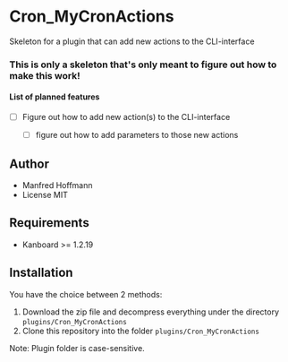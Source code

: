 Cron_MyCronActions
==================

Skeleton for a plugin that can add new actions to the CLI-interface

### This is only a skeleton that's only meant to figure out how to make this work!

#### List of planned features
- [ ] Figure out how to add new action(s) to the CLI-interface
  - [ ] figure out how to add parameters to those new actions


Author
------

- Manfred Hoffmann
- License MIT

Requirements
------------

- Kanboard >= 1.2.19

Installation
------------

You have the choice between 2 methods:

1. Download the zip file and decompress everything under the directory `plugins/Cron_MyCronActions`
2. Clone this repository into the folder `plugins/Cron_MyCronActions`

Note: Plugin folder is case-sensitive.
